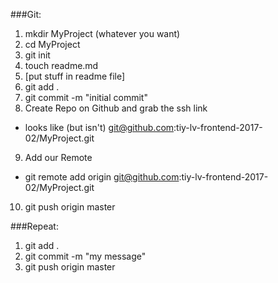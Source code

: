 
###Git:

1. mkdir MyProject (whatever you want)
2. cd MyProject
3. git init
4. touch readme.md
5. [put stuff in readme file]
6. git add .
7. git commit -m "initial commit"
8. Create Repo on Github and grab the ssh link
  * looks like (but isn't) git@github.com:tiy-lv-frontend-2017-02/MyProject.git
9. Add our Remote
  * git remote add origin git@github.com:tiy-lv-frontend-2017-02/MyProject.git
10. git push origin master

###Repeat:

1. git add .
2. git commit -m "my message"
3. git push origin master 